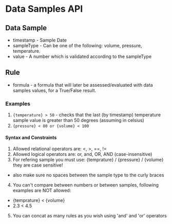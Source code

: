 # Data Samples API

## Data Sample
  - timestamp - Sample Date
  - sampleType - Can be one of the following: volume, pressure, temperature. 
  - value - A number which is validated according to the sampleType

## Rule
 - formula - a formula that will later be assessed/evaluated with data samples values, for a True/False result.

 ### Examples
 1. ` {temperature} > 50 ` - checks that the last (by timestamp) temperature sample value is greater than 50 degrees (assuming in celsius)
 2. ` {pressure} < 80 or {volume} < 100 ` 

 #### Syntax and Constraints
 1. Allowed relational operators are: <, >, ==, !=
 2. Allowed logical operators are: or, and, OR, AND (case-insensitive)
 3. For refering sample you must use: {temprature} / {pressure} / {volume} they are case sensitive!
  - also make sure no spaces between the sample type to the curly braces
 4. You can't compare between numbers or between samples, following examples are NOT allowed:
  -  {temprature} < {volume}
  - 2.3 < 4.5
 5. You can concat as many rules as you wish using 'and' and 'or' operators 
